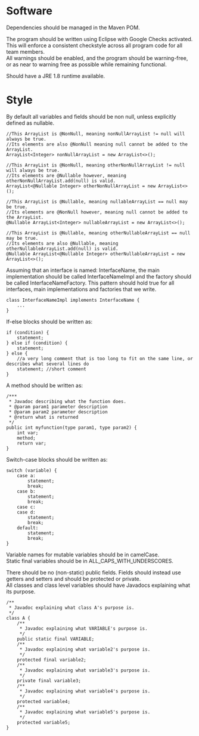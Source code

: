 # Software

Dependencies should be managed in the Maven POM.

The program should be written using Eclipse with Google Checks activated.<br>
This will enforce a consistent checkstyle across all program code for all team members.<br>
All warnings should be enabled, and the program should be warning-free, or as near to warning free as possible while remaining functional.

Should have a JRE 1.8 runtime available.

# Style

By default all variables and fields should be non null, unless explicitly defined as nullable.
```
//This ArrayList is @NonNull, meaning nonNullArrayList != null will always be true.
//Its elements are also @NonNull meaning null cannot be added to the ArrayList.
ArrayList<Integer> nonNullArrayList = new ArrayList<>();

//This ArrayList is @NonNull, meaning otherNonNullArrayList != null will always be true.
//Its elements are @Nullable however, meaning otherNonNullArrayList.add(null) is valid.
ArrayList<@Nullable Integer> otherNonNullArrayList = new ArrayList<>();

//This ArrayList is @Nullable, meaning nullableArrayList == null may be true.
//Its elements are @NonNull however, meaning null cannot be added to the ArrayList.
@Nullable ArrayList<Integer> nullableArrayList = new ArrayList<>();

//This ArrayList is @Nullable, meaning otherNullableArrayList == null may be true.
//Its elements are also @Nullable, meaning otherNullableArrayList.add(null) is valid.
@Nullable ArrayList<@Nullable Integer> otherNullableArrayList = new ArrayList<>();
```

Assuming that an interface is named: InterfaceName, the main implementation should be called InterfaceNameImpl and the factory should be called InterfaceNameFactory.
This pattern should hold true for all interfaces, main implementations and factories that we write.

```
class InterfaceNameImpl implements InterfaceName {
    ...
}
```

If-else blocks should be written as:
```
if (condition) { 
    statement;
} else if (condition) {
    statement; 
} else {
    //a very long comment that is too long to fit on the same line, or describes what several lines do
    statement; //short comment
}
```

A method should be written as:
```
/***
 * Javadoc describing what the function does.
 * @param param1 parameter description
 * @param param2 parameter description
 * @return what is returned
 */
public int myfunction(type param1, type param2) {
    int var;
    method;
    return var;
}
```

Switch-case blocks should be written as:
```
switch (variable) {
    case a:
        statement;
        break;
    case b:
        statement; 
        break;
    case c:
    case d:
        statement;
        break;
    default:
        statement;
        break;
}
```

Variable names for mutable variables should be in camelCase.<br>
Static final variables should be in ALL_CAPS_WITH_UNDERSCORES.

There should be no (non-static) public fields. Fields should instead use getters and setters and should be protected or private.<br>
All classes and class level variables should have Javadocs explaining what its purpose.

```
/**
 * Javadoc explaining what class A's purpose is.
 */
class A {
    /**
     * Javadoc explaining what VARIABLE's purpose is.
     */
    public static final VARIABLE;
    /**
     * Javadoc explaining what variable2's purpose is.
     */
    protected final variable2;
    /**
     * Javadoc explaining what variable3's purpose is.
     */
    private final variable3;
    /**
     * Javadoc explaining what variable4's purpose is.
     */
    protected variable4;
    /**
     * Javadoc explaining what variable5's purpose is.
     */
    protected variable5;
}
```